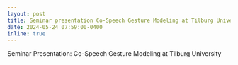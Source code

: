 ```yaml
---
layout: post
title: Seminar presentation Co-Speech Gesture Modeling at Tilburg University
date: 2024-05-24 07:59:00-0400
inline: true
---
```

Seminar Presentation: Co-Speech Gesture Modeling at Tilburg University